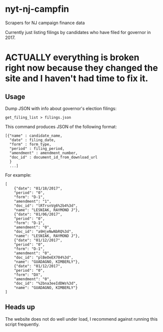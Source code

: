 # nyt-nj-campfin
Scrapers for NJ campaign finance data

Currently just listing filings by candidates who have filed for governor in 2017.

# ACTUALLY everything is broken right now because they changed the site and I haven't had time to fix it.

## Usage
Dump JSON with info about governor's election filings:
```
get_filing_list > filings.json
```

This command produces JSON of the following format:

```
[{"name" : candidate_name,
  "date" : filing_date,
  "form" : form_type,
  "period" : filing_period,
  "amendment" : amendment_number,
  "doc_id" : document_id_from_download_url
  }
  ...]

```

For example:

```
[
    {"date": "01/18/2017",
    "period": "0",
    "form": "D-1",
    "amendment": "1",
    "doc_id": "lRTrsnVg6%2b4%3d",
    "name": "LESNIAK, RAYMOND J"},
    {"date": "01/06/2017",
    "period": "0",
    "form": "D-1",
    "amendment": "0",
    "doc_id": "a9HjeNwNbRQ%3d",
    "name": "LESNIAK, RAYMOND J"},
    {"date": "01/12/2017",
    "period": "0",
    "form": "D-1",
    "amendment": "0",
    "doc_id": "plBeOeEX704%3d",
    "name": "GUADAGNO, KIMBERLY"},
    {"date": "01/12/2017",
    "period": "0",
    "form": "DX",
    "amendment": "0",
    "doc_id": "%2bna3eeIdDWs%3d",
    "name": "GUADAGNO, KIMBERLY"}
]

```

## Heads up
The website does not do well under load, I recommend against running this script frequently.
